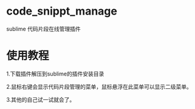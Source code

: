 # code_snippt_manage
sublime 代码片段在线管理插件
# 使用教程

1.下载插件解压到sublime的插件安装目录

2.鼠标右键会显示代码片段管理的菜单，鼠标悬浮在此菜单可以显示二级菜单。

3.其他的自己试一试就会了。

